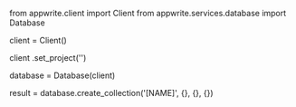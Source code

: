 from appwrite.client import Client
from appwrite.services.database import Database

client = Client()

client
    .set_project('')

database = Database(client)

result = database.create_collection('[NAME]', {}, {}, {})
